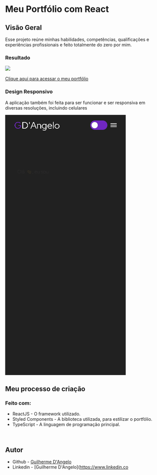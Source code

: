# Meu Portfólio com React

## Visão Geral

Esse projeto reúne minhas habilidades, competências, qualificações e experiências profissionais e feito totalmente do zero por mim.

### Resultado

![](public/design/project.gif)

[Clique aqui para acessar o meu portfólio](https://meu-portfolio-phi-six.vercel.app)

### Design Responsivo

A aplicação também foi feita para ser funcionar e ser responsiva em diversas resoluções, incluindo celulares

![](public/design/mobile.gif)

## Meu processo de criação 

### Feito com:

- ReactJS - O framework utilizado.
- Styled Components - A biblioteca utilizada, para estilizar o portfólio.
- TypeScript - A linguagem de programação principal.

<br>

## Autor

- Github - [Guilherme D'Angelo](https://github.com/Guilherme-DAngelo)
- Linkedin - [Guilherme D'Angelo](https://www.linkedin.co
